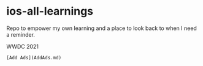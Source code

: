 # ios-all-learnings
Repo to empower my own learning and a place to look back to when I need a reminder.


WWDC 2021

```
[Add Ads](AddAds.md)
```


